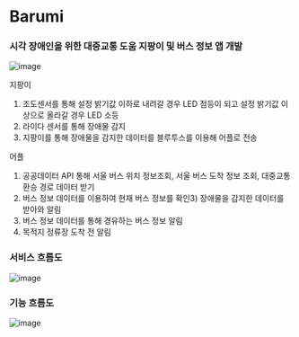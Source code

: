# Barumi

### 시각 장애인을 위한 대중교통 도움 지팡이 및 버스 정보 앱 개발

![image](https://github.com/user-attachments/assets/063c3acf-bbf8-40dd-8215-67ce2cdc7882)


지팡이 
1) 조도센서를 통해 설정 밝기값 이하로 내려갈 경우 LED 점등이 되고 설정 밝기값 이상으로 올라갈 경우 LED 소등
2) 라이다 센서를 통해 장애물 감지
3) 지팡이를 통해 장애물을 감지한 데이터를 블루투스를 이용해 어플로 전송

어플
1) 공공데이터 API 통해 서울 버스 위치 정보조회, 서울 버스 도착 정보 조회, 대중교통 환승 경로 데이터 받기
2) 버스 정보 데이터를 이용하여 현재 버스 정보를 확인3) 장애물을 감지한 데이터를 받아와 알림
4) 버스 정보 데이터를 통해 경유하는 버스 정보 알림
5) 목적지 정류장 도착 전 알림

### 서비스 흐름도

![image](https://github.com/user-attachments/assets/b63fd3c8-c6e0-46c5-8ccb-bc5c060dbb72)


### 기능 흐름도

![image](https://github.com/user-attachments/assets/9d14d7ad-946d-4670-a068-90c65b3d96b3)
